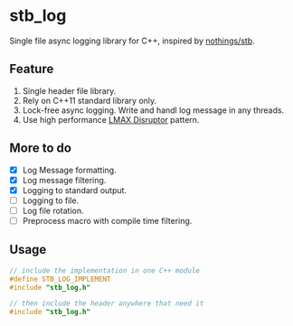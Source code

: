 # stb_log
Single file async logging library for C++, inspired by [nothings/stb](https://github.com/nothings/stb).

## Feature

1. Single header file library.
2. Rely on C++11 standard library only.
3. Lock-free async logging. Write and handl log message in any threads.
4. Use high performance [LMAX Disruptor](https://github.com/LMAX-Exchange/disruptor) pattern.

## More to do

- [x] Log Message formatting.
- [x] Log message filtering.
- [x] Logging to standard output.
- [ ] Logging to file.
- [ ] Log file rotation.
- [ ] Preprocess macro with compile time filtering.

## Usage
```C++
// include the implementation in one C++ module
#define STB_LOG_IMPLEMENT
#include "stb_log.h"

// then include the header anywhere that need it
#include "stb_log.h"
```
